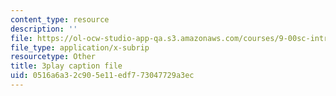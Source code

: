 ```yaml
---
content_type: resource
description: ''
file: https://ol-ocw-studio-app-qa.s3.amazonaws.com/courses/9-00sc-introduction-to-psychology-fall-2011/0516a6a32c905e11edf773047729a3ec_kD3CswjYb2E.srt
file_type: application/x-subrip
resourcetype: Other
title: 3play caption file
uid: 0516a6a3-2c90-5e11-edf7-73047729a3ec
---
```

